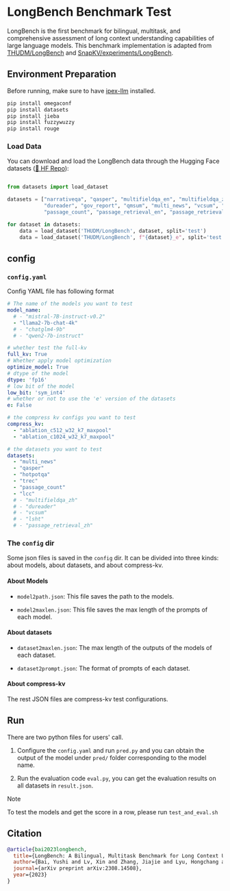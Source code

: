 # LongBench Benchmark Test

LongBench is the first benchmark for bilingual, multitask, and comprehensive assessment of long context understanding capabilities of large language models. This benchmark implementation is adapted from [THUDM/LongBench](https://github.com/THUDM/LongBench) and [SnapKV/experiments/LongBench](https://github.com/FasterDecoding/SnapKV/tree/main/experiments/LongBench).


## Environment Preparation

Before running, make sure to have [ipex-llm](../../../../../README.md) installed.

```bash
pip install omegaconf
pip install datasets
pip install jieba
pip install fuzzywuzzy
pip install rouge
```

### Load Data

You can download and load the LongBench data through the Hugging Face datasets ([🤗 HF Repo](https://huggingface.co/datasets/THUDM/LongBench)):

```python

from datasets import load_dataset

datasets = ["narrativeqa", "qasper", "multifieldqa_en", "multifieldqa_zh", "hotpotqa", "2wikimqa", "musique", \
            "dureader", "gov_report", "qmsum", "multi_news", "vcsum", "trec", "triviaqa", "samsum", "lsht", \
            "passage_count", "passage_retrieval_en", "passage_retrieval_zh", "lcc", "repobench-p"]

for dataset in datasets:
    data = load_dataset('THUDM/LongBench', dataset, split='test')
    data = load_dataset('THUDM/LongBench', f"{dataset}_e", split='test')

```

## config

### `config.yaml`

Config YAML file has following format

```yaml
# The name of the models you want to test
model_name:
  # - "mistral-7B-instruct-v0.2"
  - "llama2-7b-chat-4k"
  # - "chatglm4-9b"
  # - "qwen2-7b-instruct"

# whether test the full-kv
full_kv: True
# Whether apply model optimization
optimize_model: True
# dtype of the model
dtype: 'fp16'
# low bit of the model
low_bit: 'sym_int4'
# whether or not to use the 'e' version of the datasets
e: False

# the compress kv configs you want to test
compress_kv:
  - "ablation_c512_w32_k7_maxpool"
  - "ablation_c1024_w32_k7_maxpool"

# the datasets you want to test
datasets:
  - "multi_news"
  - "qasper"
  - "hotpotqa"
  - "trec"
  - "passage_count"
  - "lcc"
  # - "multifieldqa_zh"
  # - "dureader"
  # - "vcsum"
  # - "lsht"
  # - "passage_retrieval_zh"

```

### The `config` dir

Some json files is saved in the `config` dir. It can be divided into three kinds: about models, about datasets, and about compress-kv.

#### About Models

- `model2path.json`: This file saves the path to the models.

-  `model2maxlen.json`: This file saves the max length of the prompts of each model.

#### About datasets

- `dataset2maxlen.json`: The max length of the outputs of the models of each dataset.

- `dataset2prompt.json`: The format of prompts of each dataset.

#### About compress-kv

The rest JSON files are compress-kv test configurations.

## Run

There are two python files for users' call.

1. Configure the `config.yaml` and run `pred.py` and you can obtain the output of the model under `pred/` folder corresponding to the model name.

2. Run the evaluation code `eval.py`, you can get the evaluation results on all datasets in `result.json`.

> [!Note]
>
> To test the models and get the score in a row, please run `test_and_eval.sh`

## Citation

```bibtex
@article{bai2023longbench,
  title={LongBench: A Bilingual, Multitask Benchmark for Long Context Understanding},
  author={Bai, Yushi and Lv, Xin and Zhang, Jiajie and Lyu, Hongchang and Tang, Jiankai and Huang, Zhidian and Du, Zhengxiao and Liu, Xiao and Zeng, Aohan and Hou, Lei and Dong, Yuxiao and Tang, Jie and Li, Juanzi},
  journal={arXiv preprint arXiv:2308.14508},
  year={2023}
}

```